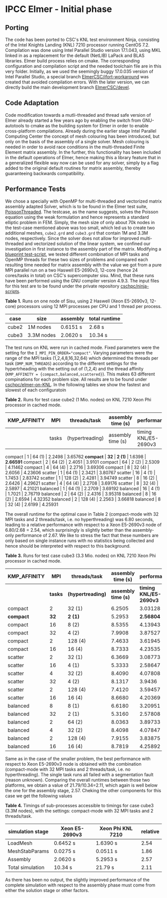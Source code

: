 # IPCC Elmer - Initial phase 

## Porting
 
The code has been ported to CSC's KNL test environment Ninja, consisting of the Intel Knights Landing
(KNL) 7210  processor running CentOS 7.2. Compilation was done using Intel Parallel Studio version 17.1.043,
using MKL linked in as a replacement for the default (NetLIB) LaPack and BLAS libraries. Elmer build process
relies on cmake. The corresponding configuration and compilation script and the needed toolchain file are in
this very folder. Initially, as we used the seemingly buggy 17.0.035 version of Intel Parallel Studio, a 
special branch [ElmerCSC/ifort-workaround](https://github.com/ElmerCSC/elmerfem/tree/ifort-workaround) 
was created that avoided compilation errors. With the later version, we can directly build the main development
branch [ElmerCSC/devel](https://github.com/ElmerCSC/elmerfem/tree/devel).

## Code Adaptation

Code modification towards a mutli-threaded and thread safe version of Elmer already started a few years ago by enabling
the switch from GNU-autotools to cmake as the building system for Elmer in order to enable cross-platform compilations.
Already during the earlier stage Intel Parallel Computing Center the concept of mesh colouring has been introduced,
but only on the basis of the assembly of a single solver. Mesh colouring is needed in order to avoid race conditions
in the multi-threaded Finite Element matrix assembly. In the further, this functionality has been included in the 
default operations of Elmer, hence making this a library feature that in a generalized flexible way now can be used for 
any solver, simply by a flag added to the original default routines for matrix assembly, thereby guaranteeing backwards
compatibility.

## Performance Tests

We chose a specially with OpenMP for multi-threaded and vectorized matrix assembly adapted Solver, which is to be
 found in the Elmer test suite, [PoissonThreaded](https://github.com/ElmerCSC/elmerfem/tree/devel/fem/tests/PoissonThreaded).
 The testcase, as the name suggests, solves the Poisson equation using the weak formulation and hence represents a standard
 elliptic problem in FEM. Simply, the mesh size of only about 70k nodes in the test-case mentioned above was too small,
 which led us to create two additional meshes, `cube2.grd` and `cube3.grd` that contain 1M and 3.3M nodes, respectively.
 Since the solver does not allow for improved multi-threaded and vectorized solution of the linear system, we confined our
 investigation in first instance to the assembly part of the matrix. Modifying a 
 [blueprint test-script](https://github.com/cschpc/ninja-scripts/tree/master/benchmarking/parametersweep), we tested different
 combination of MPI tasks and OpenMP threads for these two sizes of problems and compared each resulting time
 needed for matrix assembly with the value we got from a pure MPI parallel run on a two Haswell E5-2690v3, 12-core
 (hence 24 cores/tasks in total) on CSC's supercomputer sisu. Mind, that these runs have been performed using the GNU compiler version 4.9.3. The input files for this test are to be found under the private repository [cschpc/ninja-scripts](https://github.com/cschpc/ninja-scripts/blob/master/benchmarking/elmer/Elmer-KNL-Ninja.tar.gz).
 
**Table 1.** Runs on one node of Sisu, using 2 Haswell (Xeon E5-2690v3, 12-core) processors using 12
MPI processes per CPU and 1 thread per process.

case   | size       | assembly  | total runtime
-------|------------|-----------|---------------
 cube2 | 1M nodes   |  0.6151 s |   2.68 s
 cube3 | 3.3M nodes |  2.0620 s |  10.34 s
 
The test runs on KNL were run in cached mode. Fixed parameters were the setting for the `I_MPI_PIN_ORDER="compact"`. Varying parameters were the range of the MPI tasks (1,2,4,8,16,32,64) which determined the threads per task (`OMP_NUM_THREADS`) according to the different settings for the hypertrheading with the setting out of (1,2,4) and the thread affinity (`KMP_AFFINITY = {compact,balanced,scattered}`). This makes 63 different compinations for each problem size. All results are to be found under [cschpc/elmer-on-KNL](https://github.com/cschpc/elmer-on-KNL/blob/master/Benchmarktests.txt). In the following tables we show the fastest and slowest of each configuratoin
 
**Table 2.** Runs for test case cube2 (1 Mio. nodes) on KNL 7210 Xeon Phi processor in cached mode.

KMP_AFFINITY | MPI   | threads/task    | assembly time (s) | performance
-------------|-------|-----------------|-------------------|----------------------
             | tasks | (hypertreading) | assembly time (s) | timing KNL/E5-2690v3
             
compact | 1 | 64 (1) | 2.2498 | 3.65762
**compact** | **32** | **2 (1)** | 1.6398 | **2.66591**
compact | 2 | 64 (2) | 2.4051 | 3.9101
compact | 64 | 2 (2) | 2.5309 | 4.11462
compact | 4 | 64 (4) | 2.2716 | 3.69306
compact | 8 | 32 (4) | 2.6056 | 4.23606
scatter | 1 | 64 (1) | 2.3421 | 3.80767
scatter | 16 | 4 (1) | 1.7453 | 2.83742
scatter | 1 | 128 (2) | 2.4281 | 3.94749
scatter | 8 | 16 (2) | 2.6426 | 4.29621
scatter | 4 | 64 (4) | 2.2708 | 3.69176
scatter | 8 | 32 (4) | 2.5897 | 4.21021
balanced | 1 | 64 (1) | 2.2709 | 3.69192
balanced | 16 | 4 (1) | 1.7021 | 2.76719
balanced | 2 | 64 (2) | 2.4316 | 3.95318
balanced | 8 | 16 (2) | 2.6594 | 4.32352
balanced | 2 | 128 (4) | 2.2563 | 3.66818
balanced | 8 | 32 (4) | 2.6199 | 4.25931

The overall runtime for the optimal case in Table 2 (compact-mode with 32 MPI tasks and 2 threads/task, i.e. no hyperthreading) was 6.80 seconds, leading to a relative performance with respect to a Xeon E5-2690v3 node of 6.80/2.68 = 2.54, which surprisingly is slightly better than the assembly-only performance of 2.67. We like to stress the fact that these numbers are only based on single instance runs with no statistics being collected and hence should be interpreted with respect to this background.

**Table 3.** Runs for test case cube3 (3.3 Mio. nodes) on KNL 7210 Xeon Phi processor in cached mode.

KMP_AFFINITY | MPI   | threads/task    | assembly time (s) | performance
-------------|-------|-----------------|-------------------|----------------------
             | **tasks** | **(hypertreading)** | **assembly time (s)** | **timing KNL/E5-2690v3**
compact | 2 | 32 (1) | 6.2505 | 3.03128
**compact** | **32** | **2 (1)** | 5.2953 | **2.56804**
compact | 16 | 8 (2) | 8.5355 | 4.13943
compact | 32 | 4 (2) | 7.9908 | 3.87527
compact | 2 | 128 (4) | 7.4633 | 3.61945
compact | 16 | 16 (4) | 8.7333 | 4.23535
scatter | 2 | 32 (1) | 6.3669 | 3.08773
scatter | 16 | 4 (1) | 5.3333 | 2.58647
scatter | 4 | 32 (2) | 8.4090 | 4.07808
scatter | 32 | 4 (2) | 8.1317 | 3.9436
scatter | 2 | 128 (4) | 7.4120 | 3.59457
scatter | 16 | 16 (4) | 8.6680 | 4.20369
balanced | 8 | 8 (1) | 6.6180 | 3.20951
balanced | 32 | 2 (1) | 5.3160 | 2.57808
balanced | 2 | 64 (2) | 8.0363 | 3.89733
balanced | 4 | 32 (2) | 8.4098 | 4.07847
balanced | 2 | 128 (4) | 7.9155 | 3.83875
balanced | 16 | 16 (4) | 8.7819 | 4.25892

Same as in the case of the smaller problem, the best performance with respect to Xeon E5-2690v3 node is obtained with the combination (compact-mode with 32 MPI tasks and 2 threads/task, i.e. no hyperthreading). The single task runs all failed with a segmentation fault (reason unknown). Comparing the overall runtimes between those two platforms, we obtain a value of 21.79/10.34=2.11, which again is well below the one for the assembly stage, 2.57. Cheking the other components for this case we get the following values

**Table 4.** Timings of sub-processes accessible to timings for case cube3 (3.3M nodes), with the settings: compact-mode with 32 MPI tasks and 2 threads/task.

simulation stage   |   Xeon E5-2690v3     | Xeon Phi KNL 7210  | relative
-------------------|----------------------|--------------------|---------
LoadMesh           |    0.6452 s          |    1.6390 s        | 2.54
MeshStabParams     |    0.0275 s          |    0.0511 s        | 1.86
Assembly           |    2.0620 s          |    5.2953 s        | 2.57
Total simulation   |   10.34 s            |   21.79 s          | 2.11

As there has been no output, the slightly improved performance of the complete simulation with respect to the assembly phase must come from either the solution stage or other factors.


